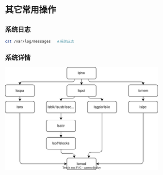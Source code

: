 # 其它常用操作

## 系统日志
```bash
cat /var/log/messages   #系统日志
```

## 系统详情
<div align=center><img src="linux.drawio.svg"/></div>  
